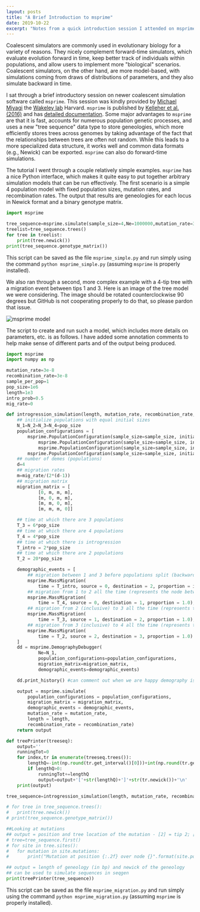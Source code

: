 ```yaml
---
layout: posts
title: "A Brief Introduction to msprime"
date: 2019-10-22
excerpt: "Notes from a quick introduction session I attended on msprime"
---
```


Coalescent simulators are commonly used in evolutionary biology for a variety of reasons. They nicely complement forward-time simulators, which evaluate evolution forward in time, keep better track of individuals within populations, and allow users to implement more "biological" scenarios. Coalescent simulators, on the other hand, are more model-based, with simulations coming from draws of distributions of parameters, and they also simulate backward in time.

I sat through a brief introductory session on newer coalescent simulation software called `msprime`. This session was kindly provided by [Michael Miyagi](https://wakeleylab.oeb.harvard.edu/people/michael-miyagiin) the [Wakeley lab](https://wakeleylab.oeb.harvard.edu/) Harvard. `msprime` is published by [Kelleher et al. (2016)](https://journals.plos.org/ploscompbiol/article?id=10.1371/journal.pcbi.1004842) and has [detailed documentation](https://msprime.readthedocs.io/en/stable/). Some major advantages to `msprime` are that it is fast, accounts for numerous population genetic processes, and uses a new "tree sequence" data type to store geneologies, which more efficiently stores trees across genomes by taking advantage of the fact that the relationships between trees are often not random. While this leads to a more specialized data structure, it works well and common data formats (e.g., Newick) can be exported. `msprime` can also do forward-time simulations.

The tutorial I went through a couple relatively simple examples. `msprime` has a nice Python interface, which makes it quite easy to put together arbitrary simulation models that can be run effectively. The first scenario is a simple 4 population model with fixed population sizes, mutation rates, and recombination rates. The output that results are geneologies for each locus in Newick format and a binary genotype matrix.

```python
import msprime

tree_sequence=msprime.simulate(sample_size=4,Ne=1000000,mutation_rate=3e-7,recombination_rate=3e-7)
treelist=tree_sequence.trees()
for tree in treelist:
	print(tree.newick())
print(tree_sequence.genotype_matrix())
```

This script can be saved as the file `msprime_simple.py` and run simply using the command `python msprime_simple.py` (assuming `msprime` is properly installed).

We also ran through a second, more complex example with a 4-tip tree with a migration event between tips 1 and 3. Here is an image of the tree model we were considering. The image should be rotated counterclockwise 90 degrees but GitHub is not cooperating properly to do that, so please pardon that issue.

![msprime model](https://github.com/darencard/darencard.github.io/raw/master/assets/images/blog/msprime_model.jpg)

The script to create and run such a model, which includes more details on parameters, etc. is as follows. I have added some annotation comments to help make sense of different parts and of the output being produced.

```python
import msprime
import numpy as np

mutation_rate=3e-8
recombination_rate=3e-8
sample_per_pop=1
pop_size=1e6
length=1e3
intro_prob=0.5
mig_rate=0

def introgression_simulation(length, mutation_rate, recombination_rate, sample_size, pop_size, intro_prob, mig_rate):
	## initialize populations with equal initial sizes
	N_1=N_2=N_3=N_4=pop_size
	population_configurations = [
		msprime.PopulationConfiguration(sample_size=sample_size, initial_size = N_1),
       		msprime.PopulationConfiguration(sample_size=sample_size, initial_size = N_2),
        	msprime.PopulationConfiguration(sample_size=sample_size, initial_size = N_3),
		msprime.PopulationConfiguration(sample_size=sample_size, initial_size = N_4)]
	## number of demes (populations)
	d=4
	## migration rates
	m=mig_rate/(2*(d-1))
	## migration matrix
	migration_matrix = [
        	[0, m, m, m],
        	[m, 0, m, m],
        	[m, m, 0, m],
			[m, m, m, 0]]

	## time at which there are 3 populations
	T_3 = 6*pop_size
	## time at which there are 4 populations
	T_4 = 4*pop_size
	## time at which there is introgression
	T_intro = 2*pop_size
	## time at which there are 2 populations
	T_2 = 20*pop_size

	demographic_events = [
		## migration between 1 and 3 before populations split (backward in time)
		msprime.MassMigration(
			time = T_intro, source = 0, destination = 2, proportion = intro_prob),
		## migration from 1 to 2 all the time (represents the node between tips 1 and 2)
		msprime.MassMigration(
			time = T_4, source = 0, destination = 1, proportion = 1.0),
		## migration from 2 (inclusive) to 3 all the time (represents the node between tips [1,2] and 3)
		msprime.MassMigration(
			time = T_3, source = 1, destination = 2, proportion = 1.0),
		## migration from 3 (inclusive) to 4 all the time (represents the node between tips [][1,2],3] and 4)
		msprime.MassMigration(
			time = T_2, source = 2, destination = 3, proportion = 1.0)
	]
	dd = msprime.DemographyDebugger(
    		Ne=N_1,
	       	population_configurations=population_configurations,
        	migration_matrix=migration_matrix,
        	demographic_events=demographic_events)

	dd.print_history() #can comment out when we are happy demography is correct

	output = msprime.simulate(
		population_configurations = population_configurations,
		migration_matrix = migration_matrix,
		demographic_events = demographic_events,
		mutation_rate = mutation_rate,
		length = length,
		recombination_rate = recombination_rate)
	return output

def treePrinter(treeseq):
	output=''
	runningTot=0
	for index,tr in enumerate(treeseq.trees()):
		lengthQ=-int(np.round(tr.get_interval()[0]))+int(np.round(tr.get_interval()[1]))
		if lengthQ>0:
			runningTot+=lengthQ
			output=output+'['+str(lengthQ)+']'+str(tr.newick())+'\n'
	print(output)

tree_sequence=introgression_simulation(length, mutation_rate, recombination_rate, sample_per_pop, pop_size, intro_prob, mig_rate)

# for tree in tree_sequence.trees():
# 	print(tree.newick())
# print(tree_sequence.genotype_matrix())

##Looking at mutations
## output = position and tree location of the mutation - [2] = tip 2; [0, 1, 2] = ancestor to 0, 1, & 2
# tree=tree_sequence.first()
# for site in tree.sites():
# 	for mutation in site.mutations:
# 		print("Mutation at position {:.2f} over node {}".format(site.position,[n for n in tree.leaves(mutation.node)]))

## output = length of geneology (in bp) and newick of the geneology
## can be used to simulate sequences in seqgen
print(treePrinter(tree_sequence))
```

This script can be saved as the file `msprime_migration.py` and run simply using the command `python msprime_migration.py` (assuming `msprime` is properly installed).
